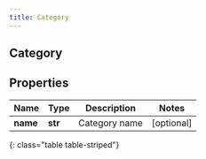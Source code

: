 ```yaml
---
title: Category
---
```

## Category

## Properties

|Name | Type | Description | Notes|
|------------ | ------------- | ------------- | -------------|
| **name** | **str** | Category name | [optional] |
{: class="table table-striped"}


